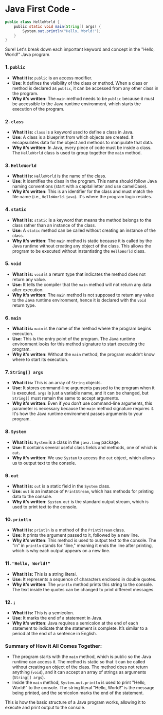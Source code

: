 # Java First Code -

```java 
public class HelloWorld { 
    public static void main(String[] args) { 
        System.out.println("Hello, World!");     
    }
}
```

Sure! Let's break down each important keyword and concept in the "Hello, World!" Java program.

### 1. `public`

- **What it is:** `public` is an access modifier.
- **Use:** It defines the visibility of the class or method. When a class or method is declared as `public`, it can be accessed from any other class in the program.
- **Why it's written:** The `main` method needs to be `public` because it must be accessible to the Java runtime environment, which starts the execution of the program.

### 2. `class`

- **What it is:** `class` is a keyword used to define a class in Java.
- **Use:** A class is a blueprint from which objects are created. It encapsulates data for the object and methods to manipulate that data.
- **Why it's written:** In Java, every piece of code must be inside a class. The `HelloWorld` class is used to group together the `main` method.

### 3. `HelloWorld`

- **What it is:** `HelloWorld` is the name of the class.
- **Use:** It identifies the class in the program. This name should follow Java naming conventions (start with a capital letter and use camelCase).
- **Why it's written:** This is an identifier for the class and must match the file name (i.e., `HelloWorld.java`). It's where the program logic resides.

### 4. `static`

- **What it is:** `static` is a keyword that means the method belongs to the class rather than an instance of the class.
- **Use:** A `static` method can be called without creating an instance of the class.
- **Why it's written:** The `main` method is static because it is called by the Java runtime without creating any object of the class. This allows the program to be executed without instantiating the `HelloWorld` class.

### 5. `void`

- **What it is:** `void` is a return type that indicates the method does not return any value.
- **Use:** It tells the compiler that the `main` method will not return any data after execution.
- **Why it's written:** The `main` method is not supposed to return any value to the Java runtime environment, hence it is declared with the `void` return type.

### 6. `main`

- **What it is:** `main` is the name of the method where the program begins execution.
- **Use:** This is the entry point of the program. The Java runtime environment looks for this method signature to start executing the program.
- **Why it's written:** Without the `main` method, the program wouldn’t know where to start its execution.

### 7. `String[] args`

- **What it is:** This is an array of `String` objects.
- **Use:** It stores command-line arguments passed to the program when it is executed. `args` is just a variable name, and it can be changed, but `String[]` must remain the same to accept arguments.
- **Why it's written:** Even if you don’t use command-line arguments, this parameter is necessary because the `main` method signature requires it. It's how the Java runtime environment passes arguments to your program.

### 8. `System`

- **What it is:** `System` is a class in the `java.lang` package.
- **Use:** It contains several useful class fields and methods, one of which is `out`.
- **Why it's written:** We use `System` to access the `out` object, which allows us to output text to the console.

### 9. `out`

- **What it is:** `out` is a static field in the `System` class.
- **Use:** `out` is an instance of `PrintStream`, which has methods for printing data to the console.
- **Why it's written:** `System.out` is the standard output stream, which is used to print text to the console.

### 10. `println`

- **What it is:** `println` is a method of the `PrintStream` class.
- **Use:** It prints the argument passed to it, followed by a new line.
- **Why it's written:** This method is used to output text to the console. The "ln" in `println` stands for "line," meaning it ends the line after printing, which is why each output appears on a new line.

### 11. `"Hello, World!"`

- **What it is:** This is a string literal.
- **Use:** It represents a sequence of characters enclosed in double quotes.
- **Why it's written:** The `println` method prints this string to the console. The text inside the quotes can be changed to print different messages.

### 12. `;`

- **What it is:** This is a semicolon.
- **Use:** It marks the end of a statement in Java.
- **Why it's written:** Java requires a semicolon at the end of each statement to indicate that the statement is complete. It’s similar to a period at the end of a sentence in English.

### Summary of How it All Comes Together:

- The program starts with the `main` method, which is public so the Java runtime can access it. The method is static so that it can be called without creating an object of the class. The method does not return anything (`void`), and it can accept an array of strings as arguments (`String[] args`).
- Inside the `main` method, `System.out.println` is used to print "Hello, World!" to the console. The string literal "Hello, World!" is the message being printed, and the semicolon marks the end of the statement. 

This is how the basic structure of a Java program works, allowing it to execute and print output to the console.
